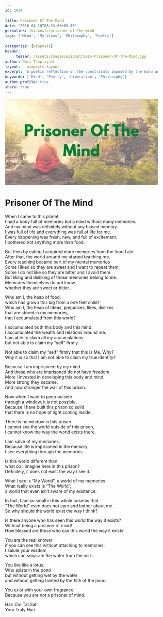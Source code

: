 ```yaml
--- 
id: 5014

title: Prisoner Of The Mind
date: "2016-04-10T08:33:00+05:30"
permalink: /wiaposts/prisoner-of-the-mind
tags: ['Mind', 'My Views', 'Philosophy', 'Poetry']    

categories: [wiaposts] 
header:
     teaser: /assets/images/wiapost/5014-Prisoner-Of-The-Mind.jpg
author: Hari Thapliyaal 
layout:   wiaposts-layout
excerpt: 'A poetic reflection on the constraints imposed by the mind and the journey to liberation.' 
keywords: ['Mind', 'Poetry', 'Liberation', 'Philosophy']
author_profile: true 
share: true 
---
```


![Prisoner Of The Mind](/assets/images/wiapost/5014-Prisoner-Of-The-Mind.jpg)     
   
# Prisoner Of The Mind     
    
When I came to this planet,     
I had a body full of memories but a mind without many memories.     
And my mind was definitely without any biased memory.     
I was full of life and everything was full of life for me.     
Every happening was fresh, new, and full of excitement.     
I bothered not anything more than food.    
    
But then by eating I acquired more memories from the food I ate.     
After that, the world around me started teaching me.     
Every teaching became part of my mental memories     
Some I liked so they are sweet and I want to repeat them,     
Some I do not like so they are bitter and I avoid them.     
But liking and disliking of those memories belong to me.     
Memories themselves do not know     
whether they are sweet or bitter.    
    
Who am I, the heap of food,     
which has grown this big from a one feet child?     
Who am I, the heap of Ideas, prejudices, likes, dislikes     
that are stored in my memories,     
that I accumulated from this world?    
    
I accumulated both this body and this mind.     
I accumulated the wealth and relations around me.     
I am able to claim all my accumulations     
but not able to claim my “self” firmly.    
    
Not able to claim my “self” firmly that this is Me. Why?     
Why it is so that I am not able to claim my true identity?    
    
Because I am imprisoned by my mind.     
And those who are imprisoned do not have freedom.     
More I invested in developing this body and mind.     
More strong they became.     
And now stronger the wall of this prison.    
    
Now when I want to peep outside     
through a window, it is not possible.     
Because I have built this prison so solid     
that there is no hope of light coming inside.    
    
There is no window in this prison     
I cannot see the world outside of this prison,     
I cannot know the way the world exists there.    
    
I am salve of my memories.     
Because life is imprisoned in the memory     
I see everything through the memories.    
    
Is this world different than     
what do I imagine here in this prison?     
Definitely, it does not exist the way I see it.    
    
What I see is “My World”, a world of my memories     
What really exists is “The World”,     
a world that even isn’t aware of my existence.    
    
In fact, I am so small in this whole cosmos that     
“The World” even does not care and bother about me.     
So why should the world exist the way I think?    
    
Is there anyone who has seen this world the way it exists?     
Without being a prisoner of mind!     
How blessed are those who can this world the way it exists!    
    
You are the real knower     
if you can see this without attaching to memories.     
I salute your wisdom,     
which can separate the water from the milk.    
    
You live like a lotus,     
Who exists in the pond     
but without getting wet by the water     
and without getting tainted by the filth of the pond.    
    
You exist with your own fragrance.     
Because you are not a prisoner of mind.    
    
Hari Om Tat Sat     
Your Truly Hari    
